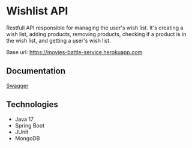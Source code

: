 # Wishlist API

Restfull API responsible for managing the user's wish list. It's creating a wish list, adding products, removing products, checking if a product is in the wish list, and getting a user's wish list.

Base url: https://movies-battle-service.herokuapp.com

## Documentation

[Swagger](https://movies-battle-service.herokuapp.com/swagger-ui/index.html#/)

## Technologies

- Java 17
- Spring Boot
- JUnit
- MongoDB
  